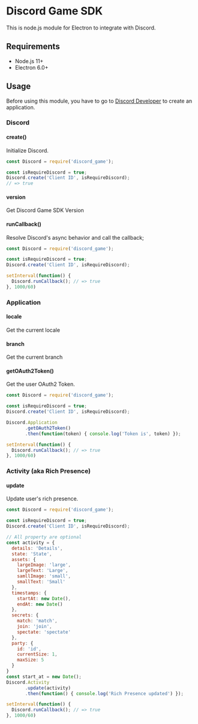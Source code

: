 Discord Game SDK
===

This is node.js module for Electron to integrate with Discord.

## Requirements

* Node.js 11+
* Electron 6.0+

## Usage

Before using this module, you have to go to [Discord Developer](https://discordapp.com/developers/applications/) to create an application.

### Discord

#### create()

Initialize Discord.

```js
const Discord = require('discord_game');

const isRequireDiscord = true;
Discord.create('Client ID', isRequireDiscord);
// => true
```

#### version

Get Discord Game SDK Version

#### runCallback()

Resolve Discord's async behavior and call the callback;

```js
const Discord = require('discord_game');

const isRequireDiscord = true;
Discord.create('Client ID', isRequireDiscord);

setInterval(function() {
  Discord.runCallback(); // => true
}, 1000/60)
```

### Application

#### locale

Get the current locale

#### branch

Get the current branch

#### getOAuth2Token()

Get the user OAuth2 Token.

```js
const Discord = require('discord_game');

const isRequireDiscord = true;
Discord.create('Client ID', isRequireDiscord);

Discord.Application
       .getOAuth2Token()
       .then(function(token) { console.log('Token is', token) });

setInterval(function() {
  Discord.runCallback(); // => true
}, 1000/60)
```

### Activity (aka Rich Presence)

#### update

Update user's rich presence.

```js
const Discord = require('discord_game');

const isRequireDiscord = true;
Discord.create('Client ID', isRequireDiscord);

// All property are optional
const activity = {
  details: 'Details',
  state: 'State',
  assets: {
    largeImage: 'large',
    largeText: 'Large',
    samllImage: 'small',
    smallText: 'Small'
  },
  timestamps: {
    startAt: new Date(),
    endAt: new Date()
  },
  secrets: {
    match: 'match',
    join: 'join',
    spectate: 'spectate'
  },
  party: {
    id: 'id',
    currentSize: 1,
    maxSize: 5
  }
}
const start_at = new Date();
Discord.Activity
       .update(activity)
       .then(function() { console.log('Rich Presence updated') });

setInterval(function() {
  Discord.runCallback(); // => true
}, 1000/60)
```
